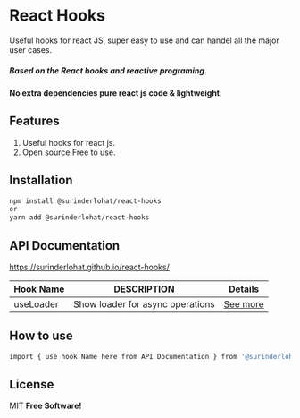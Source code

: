 # React Hooks

Useful hooks for react JS, super easy to use and can handel all the major user cases.
##### Based on the React hooks and reactive programing.
#### No extra dependencies pure react js code & lightweight.

## Features
1. Useful hooks for react js.
2. Open source Free to use.

## Installation
```sh
npm install @surinderlohat/react-hooks
or
yarn add @surinderlohat/react-hooks
```
## API Documentation
https://surinderlohat.github.io/react-hooks/

| Hook Name |  DESCRIPTION | Details
| ------ | ------ | ----- |
| useLoader  | Show loader for async operations | [See more](https://github.com/surinderlohat/react-hooks/blob/main/hooks/loader.md)


## How to use
```sh
import { use hook Name here from API Documentation } from '@surinderlohat/react-hooks';

```

## License
MIT **Free Software!**
